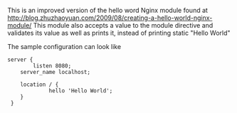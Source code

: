 This is an improved version of the hello word Nginx module found at http://blog.zhuzhaoyuan.com/2009/08/creating-a-hello-world-nginx-module/
This module also accepts a value to the module directive and validates its value as well as prints it, instead of printing static "Hello World"

The sample configuration can look like 

    server {
            listen 8080;
        server_name localhost;

        location / {
                 hello 'Hello World';
        }
     }
